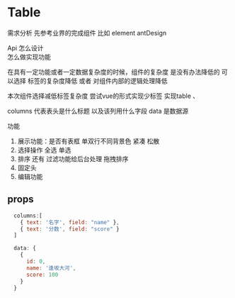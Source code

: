 # Table
需求分析  先参考业界的完成组件 比如 element  antDesign

Api 怎么设计  
怎么做实现功能 

在具有一定功能或者一定数据复杂度的时候，组件的复杂度 是没有办法降低的
可以选择 标签的复杂度降低  或者  对组件内部的逻辑处理降低

本次组件选择减低标签复杂度  尝试vue的形式实现少标签 实现table
、
<g-table :columns="columns" :data="dataSource">

columns 代表表头是什么标题 以及该列用什么字段
data  是数据源

功能
1. 展示功能：是否有表框  单双行不同背景色  紧凑 松散
2. 选择操作 全选 单选
3. 排序 还有 过滤功能给后台处理 拖拽排序 
4. 固定头
5. 编辑功能  

## props
```js
  columns:[
    { text: '名字', field: "name" },
    { text: '分数', field: "score" }
  ]

  data: {
    {
      id: 0,
      name: '逢坂大河',
      score: 100
    }
  }

``` 